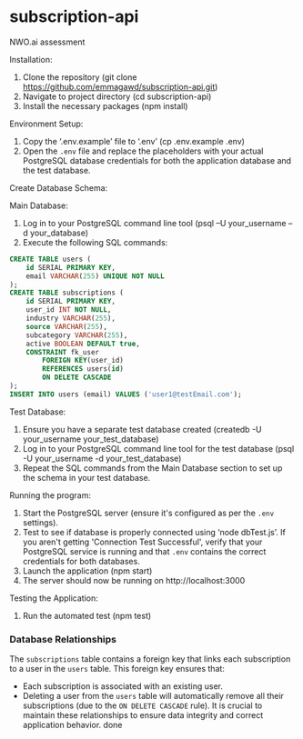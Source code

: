 # subscription-api

NWO.ai assessment

Installation:

1. Clone the repository (git clone https://github.com/emmagawd/subscription-api.git)
2. Navigate to project directory (cd subscription-api)
3. Install the necessary packages (npm install)

Environment Setup:

1. Copy the ‘.env.example’ file to ‘.env’ (cp .env.example .env)
2. Open the `.env` file and replace the placeholders with your actual PostgreSQL database credentials for both the application database and the test database.

Create Database Schema:

Main Database:

1. Log in to your PostgreSQL command line tool (psql –U your_username –d your_database)
2. Execute the following SQL commands:

```sql
CREATE TABLE users (
	id SERIAL PRIMARY KEY,
	email VARCHAR(255) UNIQUE NOT NULL
);
CREATE TABLE subscriptions (
	id SERIAL PRIMARY KEY,
	user_id INT NOT NULL,
	industry VARCHAR(255),
	source VARCHAR(255),
	subcategory VARCHAR(255),
	active BOOLEAN DEFAULT true,
	CONSTRAINT fk_user
        FOREIGN KEY(user_id)
        REFERENCES users(id)
        ON DELETE CASCADE
);
INSERT INTO users (email) VALUES ('user1@testEmail.com');
```

Test Database:

1. Ensure you have a separate test database created (createdb -U your_username your_test_database)
2. Log in to your PostgreSQL command line tool for the test database (psql -U your_username -d your_test_database)
3. Repeat the SQL commands from the Main Database section to set up the schema in your test database.

Running the program:

1. Start the PostgreSQL server (ensure it's configured as per the `.env` settings).
2. Test to see if database is properly connected using ‘node dbTest.js’. If you aren't getting 'Connection Test Successful', verify that your PostgreSQL service is running and that `.env` contains the correct credentials for both databases.
3. Launch the application (npm start)
4. The server should now be running on http://localhost:3000

Testing the Application:

1. Run the automated test (npm test)

### Database Relationships

The `subscriptions` table contains a foreign key that links each subscription to a user in the `users` table. This foreign key ensures that:

- Each subscription is associated with an existing user.
- Deleting a user from the `users` table will automatically remove all their subscriptions (due to the `ON DELETE CASCADE` rule).
  It is crucial to maintain these relationships to ensure data integrity and correct application behavior.
  done
